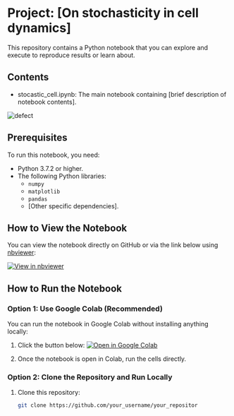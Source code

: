 # Project: [On stochasticity in cell dynamics]

This repository contains a Python notebook that you can explore and execute to reproduce results or learn about.

## Contents

- stocastic_cell.ipynb: The main notebook containing [brief description of notebook contents].

![defect](https://github.com/EstebanM98/Project_Stochastic_cells/blob/main/Images/Nvst_continuum.png)





## Prerequisites

To run this notebook, you need:

- Python 3.7.2 or higher.
- The following Python libraries:
  - `numpy`
  - `matplotlib`
  - `pandas`
  - [Other specific dependencies].

## How to View the Notebook

You can view the notebook directly on GitHub or via the link below using [nbviewer](https://nbviewer.org/):

[![View in nbviewer](https://img.shields.io/badge/Open%20in-nbviewer-orange)](https://nbviewer.org/github/your_username/your_repository/blob/main/notebook.ipynb)

## How to Run the Notebook

### Option 1: Use Google Colab (Recommended)
You can run the notebook in Google Colab without installing anything locally:

1. Click the button below:
   [![Open in Google Colab](https://colab.research.google.com/assets/colab-badge.svg)](https://colab.research.google.com/github/your_username/your_repository/blob/main/notebook.ipynb)
   
2. Once the notebook is open in Colab, run the cells directly.

### Option 2: Clone the Repository and Run Locally

1. Clone this repository:
   ```bash
   git clone https://github.com/your_username/your_repositor
